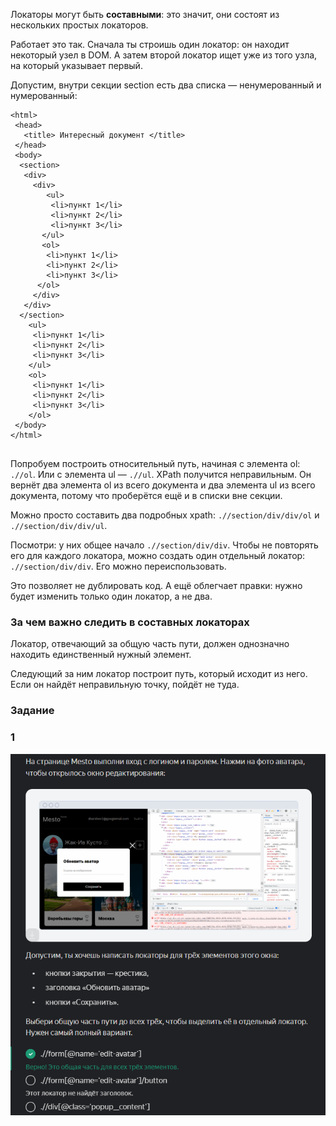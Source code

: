 Локаторы могут быть **составными**: это значит, они состоят из нескольких простых локаторов.

Работает это так. Сначала ты строишь один локатор: он находит некоторый узел в DOM. А затем второй локатор ищет уже из того узла, на который указывает первый.

Допустим, внутри секции section есть два списка — ненумерованный и нумерованный:

```
<html>
 <head>
   <title> Интересный документ </title>
 </head>
 <body>
  <section>
   <div>
     <div>
        <ul>
         <li>пункт 1</li>
         <li>пункт 2</li>
         <li>пункт 3</li>
       </ul>
       <ol>
        <li>пункт 1</li>
        <li>пункт 2</li>
        <li>пункт 3</li>
      </ol>
     </div>
   </div>
  </section>
    <ul>
     <li>пункт 1</li>
     <li>пункт 2</li>
     <li>пункт 3</li>
    </ul>
    <ol>
     <li>пункт 1</li>
     <li>пункт 2</li>
     <li>пункт 3</li>
    </ol>
 </body>
</html>
 
```

Попробуем построить относительный путь, начиная с элемента ol: `.//ol`. Или с элемента ul — `.//ul`. XPath получится неправильным. Он вернёт два элемента ol из всего документа и два элемента ul из всего документа, потому что проберётся ещё и в списки вне секции.

Можно просто составить два подробных xpath: `.//section/div/div/ol` и `.//section/div/div/ul`.

Посмотри: у них общее начало `.//section/div/div`. Чтобы не повторять его для каждого локатора, можно создать один отдельный локатор: `.//section/div/div`. Его можно переиспользовать.

Это позволяет не дублировать код. А ещё облегчает правки: нужно будет изменить только один локатор, а не два.

### За чем важно следить в составных локаторах

Локатор, отвечающий за общую часть пути, должен однозначно находить единственный нужный элемент.

Следующий за ним локатор построит путь, который исходит из него. Если он найдёт неправильную точку, пойдёт не туда.

### Задание
### 1
![img_12.png](img%2Fimg_12.png)
